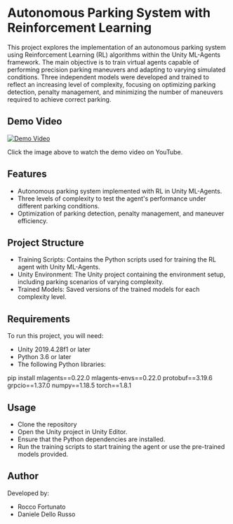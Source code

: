 # Autonomous Parking System with Reinforcement Learning

This project explores the implementation of an autonomous parking system using Reinforcement Learning (RL) algorithms within the Unity ML-Agents framework. The main objective is to train virtual agents capable of performing precision parking maneuvers and adapting to varying simulated conditions. Three independent models were developed and trained to reflect an increasing level of complexity, focusing on optimizing parking detection, penalty management, and minimizing the number of maneuvers required to achieve correct parking.

## Demo Video

[![Demo Video](https://img.youtube.com/vi/y1EpDRMuOqk/0.jpg)](https://www.youtube.com/watch?v=y1EpDRMuOqk)

Click the image above to watch the demo video on YouTube.

## Features

- Autonomous parking system implemented with RL in Unity ML-Agents.
- Three levels of complexity to test the agent's performance under different parking conditions.
- Optimization of parking detection, penalty management, and maneuver efficiency.

## Project Structure

- Training Scripts: Contains the Python scripts used for training the RL agent with Unity ML-Agents.
- Unity Environment: The Unity project containing the environment setup, including parking scenarios of varying complexity.
- Trained Models: Saved versions of the trained models for each complexity level.

## Requirements

To run this project, you will need:

- Unity 2019.4.28f1 or later
- Python 3.6 or later
- The following Python libraries:
  
pip install mlagents==0.22.0 mlagents-envs==0.22.0 protobuf==3.19.6 grpcio==1.37.0 numpy==1.18.5 torch==1.8.1

## Usage

- Clone the repository
- Open the Unity project in Unity Editor.
- Ensure that the Python dependencies are installed.
- Run the training scripts to start training the agent or use the pre-trained models provided.
        
## Author

Developed by:

- Rocco Fortunato
- Daniele Dello Russo
